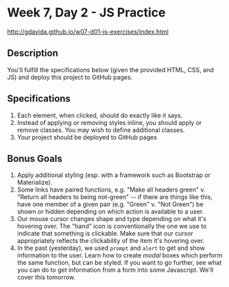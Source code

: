 # Week 7, Day 2 - JS Practice
http://gdavida.github.io/w07-d01-js-exercises/index.html

## Description

You'll fulfill the specifications below (given the provided HTML, CSS, and JS)
and deploy this project to GitHub pages.

## Specifications

1. Each element, when clicked, should do exactly like it says.
2. Instead of applying or removing styles inline, you should apply or remove
   classes. You may wish to define additional classes.
3. Your project should be deployed to GitHub pages


## Bonus Goals

1. Apply additional styling (esp. with a framework such as Bootstrap or
   Materialize).
2. Some links have paired functions, e.g. "Make all headers green" v. "Return
   all headers to being not-green" -- if there are things like this, have one
   member of a given pair (e.g. "Green" v. "Not Green") be shown or hidden
   depending on which action is available to a user.
3. Our mouse cursor changes shape and type depending on what it's hovering over.
   The "hand" icon is conventionally the one we use to indicate that something
   is clickable. Make sure that our cursor appropriately reflects the
   clickability of the item it's hovering over.
4. In the past (yesterday), we used `prompt` and `alert` to get and show
   information to the user. Learn how to create *modal* boxes which perform the
   same function, but can be styled. If you want to go further, see what you can
   do to get information from a form into some Javascript. We'll cover this
   tomorrow.
